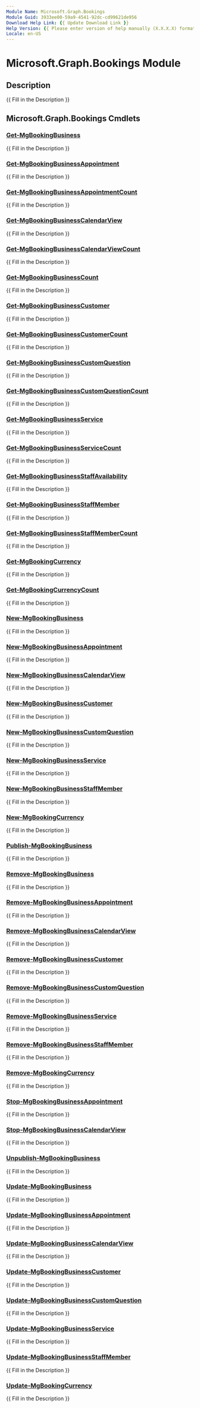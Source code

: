 ```yaml
---
Module Name: Microsoft.Graph.Bookings
Module Guid: 3933ee00-59a9-4541-92dc-cd99621de956
Download Help Link: {{ Update Download Link }}
Help Version: {{ Please enter version of help manually (X.X.X.X) format }}
Locale: en-US
---
```


# Microsoft.Graph.Bookings Module
## Description
{{ Fill in the Description }}

## Microsoft.Graph.Bookings Cmdlets
### [Get-MgBookingBusiness](Get-MgBookingBusiness.md)
{{ Fill in the Description }}

### [Get-MgBookingBusinessAppointment](Get-MgBookingBusinessAppointment.md)
{{ Fill in the Description }}

### [Get-MgBookingBusinessAppointmentCount](Get-MgBookingBusinessAppointmentCount.md)
{{ Fill in the Description }}

### [Get-MgBookingBusinessCalendarView](Get-MgBookingBusinessCalendarView.md)
{{ Fill in the Description }}

### [Get-MgBookingBusinessCalendarViewCount](Get-MgBookingBusinessCalendarViewCount.md)
{{ Fill in the Description }}

### [Get-MgBookingBusinessCount](Get-MgBookingBusinessCount.md)
{{ Fill in the Description }}

### [Get-MgBookingBusinessCustomer](Get-MgBookingBusinessCustomer.md)
{{ Fill in the Description }}

### [Get-MgBookingBusinessCustomerCount](Get-MgBookingBusinessCustomerCount.md)
{{ Fill in the Description }}

### [Get-MgBookingBusinessCustomQuestion](Get-MgBookingBusinessCustomQuestion.md)
{{ Fill in the Description }}

### [Get-MgBookingBusinessCustomQuestionCount](Get-MgBookingBusinessCustomQuestionCount.md)
{{ Fill in the Description }}

### [Get-MgBookingBusinessService](Get-MgBookingBusinessService.md)
{{ Fill in the Description }}

### [Get-MgBookingBusinessServiceCount](Get-MgBookingBusinessServiceCount.md)
{{ Fill in the Description }}

### [Get-MgBookingBusinessStaffAvailability](Get-MgBookingBusinessStaffAvailability.md)
{{ Fill in the Description }}

### [Get-MgBookingBusinessStaffMember](Get-MgBookingBusinessStaffMember.md)
{{ Fill in the Description }}

### [Get-MgBookingBusinessStaffMemberCount](Get-MgBookingBusinessStaffMemberCount.md)
{{ Fill in the Description }}

### [Get-MgBookingCurrency](Get-MgBookingCurrency.md)
{{ Fill in the Description }}

### [Get-MgBookingCurrencyCount](Get-MgBookingCurrencyCount.md)
{{ Fill in the Description }}

### [New-MgBookingBusiness](New-MgBookingBusiness.md)
{{ Fill in the Description }}

### [New-MgBookingBusinessAppointment](New-MgBookingBusinessAppointment.md)
{{ Fill in the Description }}

### [New-MgBookingBusinessCalendarView](New-MgBookingBusinessCalendarView.md)
{{ Fill in the Description }}

### [New-MgBookingBusinessCustomer](New-MgBookingBusinessCustomer.md)
{{ Fill in the Description }}

### [New-MgBookingBusinessCustomQuestion](New-MgBookingBusinessCustomQuestion.md)
{{ Fill in the Description }}

### [New-MgBookingBusinessService](New-MgBookingBusinessService.md)
{{ Fill in the Description }}

### [New-MgBookingBusinessStaffMember](New-MgBookingBusinessStaffMember.md)
{{ Fill in the Description }}

### [New-MgBookingCurrency](New-MgBookingCurrency.md)
{{ Fill in the Description }}

### [Publish-MgBookingBusiness](Publish-MgBookingBusiness.md)
{{ Fill in the Description }}

### [Remove-MgBookingBusiness](Remove-MgBookingBusiness.md)
{{ Fill in the Description }}

### [Remove-MgBookingBusinessAppointment](Remove-MgBookingBusinessAppointment.md)
{{ Fill in the Description }}

### [Remove-MgBookingBusinessCalendarView](Remove-MgBookingBusinessCalendarView.md)
{{ Fill in the Description }}

### [Remove-MgBookingBusinessCustomer](Remove-MgBookingBusinessCustomer.md)
{{ Fill in the Description }}

### [Remove-MgBookingBusinessCustomQuestion](Remove-MgBookingBusinessCustomQuestion.md)
{{ Fill in the Description }}

### [Remove-MgBookingBusinessService](Remove-MgBookingBusinessService.md)
{{ Fill in the Description }}

### [Remove-MgBookingBusinessStaffMember](Remove-MgBookingBusinessStaffMember.md)
{{ Fill in the Description }}

### [Remove-MgBookingCurrency](Remove-MgBookingCurrency.md)
{{ Fill in the Description }}

### [Stop-MgBookingBusinessAppointment](Stop-MgBookingBusinessAppointment.md)
{{ Fill in the Description }}

### [Stop-MgBookingBusinessCalendarView](Stop-MgBookingBusinessCalendarView.md)
{{ Fill in the Description }}

### [Unpublish-MgBookingBusiness](Unpublish-MgBookingBusiness.md)
{{ Fill in the Description }}

### [Update-MgBookingBusiness](Update-MgBookingBusiness.md)
{{ Fill in the Description }}

### [Update-MgBookingBusinessAppointment](Update-MgBookingBusinessAppointment.md)
{{ Fill in the Description }}

### [Update-MgBookingBusinessCalendarView](Update-MgBookingBusinessCalendarView.md)
{{ Fill in the Description }}

### [Update-MgBookingBusinessCustomer](Update-MgBookingBusinessCustomer.md)
{{ Fill in the Description }}

### [Update-MgBookingBusinessCustomQuestion](Update-MgBookingBusinessCustomQuestion.md)
{{ Fill in the Description }}

### [Update-MgBookingBusinessService](Update-MgBookingBusinessService.md)
{{ Fill in the Description }}

### [Update-MgBookingBusinessStaffMember](Update-MgBookingBusinessStaffMember.md)
{{ Fill in the Description }}

### [Update-MgBookingCurrency](Update-MgBookingCurrency.md)
{{ Fill in the Description }}

